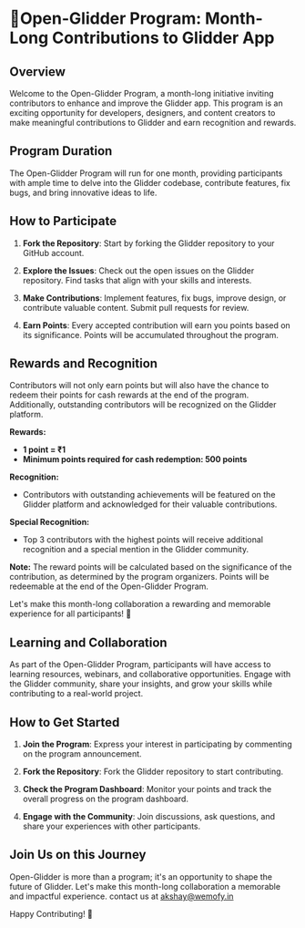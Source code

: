 # 🚀Open-Glidder Program: Month-Long Contributions to Glidder App
 
## Overview

Welcome to the Open-Glidder Program, a month-long initiative inviting contributors to enhance and improve the Glidder app. This program is an exciting opportunity for developers, designers, and content creators to make meaningful contributions to Glidder and earn recognition and rewards.

## Program Duration

The Open-Glidder Program will run for one month, providing participants with ample time to delve into the Glidder codebase, contribute features, fix bugs, and bring innovative ideas to life.

## How to Participate

1. **Fork the Repository**: Start by forking the Glidder repository to your GitHub account.

2. **Explore the Issues**: Check out the open issues on the Glidder repository. Find tasks that align with your skills and interests.

3. **Make Contributions**: Implement features, fix bugs, improve design, or contribute valuable content. Submit pull requests for review.

4. **Earn Points**: Every accepted contribution will earn you points based on its significance. Points will be accumulated throughout the program.


## Rewards and Recognition

Contributors will not only earn points but will also have the chance to redeem their points for cash rewards at the end of the program. Additionally, outstanding contributors will be recognized on the Glidder platform.


**Rewards:**
- **1 point = ₹1**
- **Minimum points required for cash redemption: 500 points**

**Recognition:**
- Contributors with outstanding achievements will be featured on the Glidder platform and acknowledged for their valuable contributions.

**Special Recognition:**
- Top 3 contributors with the highest points will receive additional recognition and a special mention in the Glidder community.

**Note:** The reward points will be calculated based on the significance of the contribution, as determined by the program organizers. Points will be redeemable at the end of the Open-Glidder Program.

Let's make this month-long collaboration a rewarding and memorable experience for all participants! 🚀


## Learning and Collaboration

As part of the Open-Glidder Program, participants will have access to learning resources, webinars, and collaborative opportunities. Engage with the Glidder community, share your insights, and grow your skills while contributing to a real-world project.

## How to Get Started

1. **Join the Program**: Express your interest in participating by commenting on the program announcement.

2. **Fork the Repository**: Fork the Glidder repository to start contributing.

3. **Check the Program Dashboard**: Monitor your points and track the overall progress on the program dashboard.

4. **Engage with the Community**: Join discussions, ask questions, and share your experiences with other participants.

## Join Us on this Journey

Open-Glidder is more than a program; it's an opportunity to shape the future of Glidder. Let's make this month-long collaboration a memorable and impactful experience.
contact us at akshay@wemofy.in

Happy Contributing! 🚀
